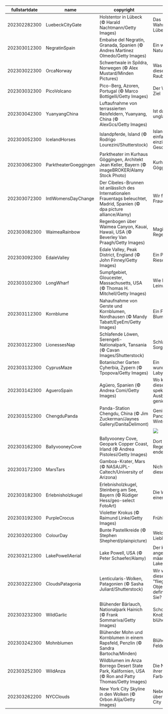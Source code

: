 |fullstartdate|name|copyright|title|image|
|--|--|--|--|--|
202302282300|LuebeckCityGate|Holstentor in Lübeck (© Harald Nachtmann/Getty Images)|Das Wahrzeichen Lübecks|![](/de-DE/2023/03/202302282300LuebeckCityGate.jpg)|
202303012300|NegratinSpain|Embalse del Negratín, Granada, Spanien (© Andres Martinez Olmedo/Getty Images)|Ein wahres Naturspektakel|![](/de-DE/2023/03/202303012300NegratinSpain.jpg)|
202303022300|OrcaNorway|Schwertwale in Spildra, Norwegen (© Alex Mustard/Minden Pictures)|Was treiben diese Raubtiere?|![](/de-DE/2023/03/202303022300OrcaNorway.jpg)|
202303032300|PicoVolcano|Pico-Berg, Azoren, Portugal (© Marco Bottigelli/Getty Images)|Der Weg ist das Ziel|![](/de-DE/2023/03/202303032300PicoVolcano.jpg)|
202303042300|YuanyangChina|Luftaufnahme von terrassierten Reisfeldern, Yuanyang, China (© AlexGcs/Getty Images)|Ist das nicht unglaublich?|![](/de-DE/2023/03/202303042300YuanyangChina.jpg)|
202303052300|IcelandHorses|Islandpferde, Island (© Rodrigo Lourezini/Shutterstock)|Islandpferde, einfach einzigartige Geschöpfe|![](/de-DE/2023/03/202303052300IcelandHorses.jpg)|
202303062300|ParktheaterGoeggingen|Parktheater im Kurhaus Göggingen, Architekt Jean Keller, Bayern (© imageBROKER/Alamy Stock Photo)|Kurhaus Göggingen|![](/de-DE/2023/03/202303062300ParktheaterGoeggingen.jpg)|
202303072300|IntlWomensDayChange|Der Cibeles-Brunnen ist anlässlich des Internationalen Frauentags beleuchtet, Madrid, Spanien (© dpa picture alliance/Alamy)|Wir feiern die Frauen|![](/de-DE/2023/03/202303072300IntlWomensDayChange.jpg)|
202303082300|WaimeaRainbow|Regenbogen über Waimea Canyon, Kauai, Hawaii, USA (© Beverley Van Praagh/Getty Images)|Magischer Regenbogen|![](/de-DE/2023/03/202303082300WaimeaRainbow.jpg)|
202303092300|EdaleValley|Edale Valley, Peak District, England (© John Finney/Getty Images)|Ein Puzzle für Riesen|![](/de-DE/2023/03/202303092300EdaleValley.jpg)|
202303102300|LongWharf|Sumpfgebiet, Gloucester, Massachusetts, USA (© Thomas H. Mitchell/Getty Images)|Wie Farbe auf Leinwand|![](/de-DE/2023/03/202303102300LongWharf.jpg)|
202303112300|Kornblume|Nahaufnahme von Gerste und Kornblumen, Nordhausen (© Mandy Tabatt/EyeEm/Getty Images)|Ein Feld voller Blumen|![](/de-DE/2023/03/202303112300Kornblume.jpg)|
202303122300|LionessesNap|Schlafende Löwen, Serengeti-Nationalpark, Tansania (© Cavan Images/Shutterstock)|Schlaf deine Sorgen weg|![](/de-DE/2023/03/202303122300LionessesNap.jpg)|
202303132300|CyprusMaze|Botanischer Garten Cyherbia, Zypern (© Tpopova/Getty Images)|Ein wunderschönes Labyrinth|![](/de-DE/2023/03/202303132300CyprusMaze.jpg)|
202303142300|AgueroSpain|Agüero, Spanien (© Andrea Comi/Getty Images)|Wo kann man diesen spektakulären Ausblick genießen?|![](/de-DE/2023/03/202303142300AgueroSpain.jpg)|
202303152300|ChengduPanda|Panda-Station Chengdu, China (© Jim Zuckerman/Jaynes Gallery/DanitaDelimont)|Genießen Pandas den Winter?|![](/de-DE/2023/03/202303152300ChengduPanda.jpg)|
||||![](/de-DE/2023/03/.jpg)|
202303162300|BallyvooneyCove|Ballyvooney Cove, Geopark Copper Coast, Irland (© Andrea Pistolesi/Getty Images)|Dort wo der Regenbogen endet|![](/de-DE/2023/03/202303162300BallyvooneyCove.jpg)|
202303172300|MarsTars|Gamboa-Krater, Mars (© NASA/JPL-Caltech/University of Arizona)|Nicht von dieser Welt|![](/de-DE/2023/03/202303172300MarsTars.jpg)|
202303182300|Erlebnisholzkugel|Erlebnisholzkugel, Steinberg am See, Bayern (© Rüdiger Hess/geo-select FotoArt)|Die Welt in einer Kugel|![](/de-DE/2023/03/202303182300Erlebnisholzkugel.jpg)|
202303192300|PurpleCrocus|Violetter Krokus (© Raimund Linke/Getty Images)|Frühlingsfarben|![](/de-DE/2023/03/202303192300PurpleCrocus.jpg)|
202303202300|ColourDay|Bunte Pastellkreide (© Stephen Shepherd/plainpicture)|Welche ist Ihre Lieblingsfarbe?|![](/de-DE/2023/03/202303202300ColourDay.jpg)|
202303212300|LakePowellAerial|Lake Powell, USA (© Peter Schaefer/Alamy)|Der künstlich angelegte, mäandernde Lake Powell|![](/de-DE/2023/03/202303212300LakePowellAerial.jpg)|
202303222300|CloudsPatagonia|Lenticularis-Wolken, Patagonien (© Sasha Juliard/Shutterstock)|Wir würden diese als "fliegende Objekte" definieren, und Sie?|![](/de-DE/2023/03/202303222300CloudsPatagonia.jpg)|
202303232300|WildGarlic|Blühender Bärlauch, Nationalpark Hainich (© Frank Sommariva/Getty Images)|Schon mal Knoblauch blühen sehen?|![](/de-DE/2023/03/202303232300WildGarlic.jpg)|
202303242300|Mohnblumen|Blühender Mohn und Kornblumen in einem Rapsfeld, Penzlin (© Sandra Bartocha/Minden)|Blühende Felder|![](/de-DE/2023/03/202303242300Mohnblumen.jpg)|
202303252300|WildAnza|Wildblumen im Anza Borrego Desert State Park, Kalifornien, USA (© Ron and Patty Thomas/Getty Images)|Die Natur in ihrer ganzen Farbenpracht|![](/de-DE/2023/03/202303252300WildAnza.jpg)|
202303262200|NYCClouds|New York City Skyline in den Wolken (© Orbon Alija/Getty Images)|Nebeldecke über New York City|![](/de-DE/2023/03/202303262200NYCClouds.jpg)|
